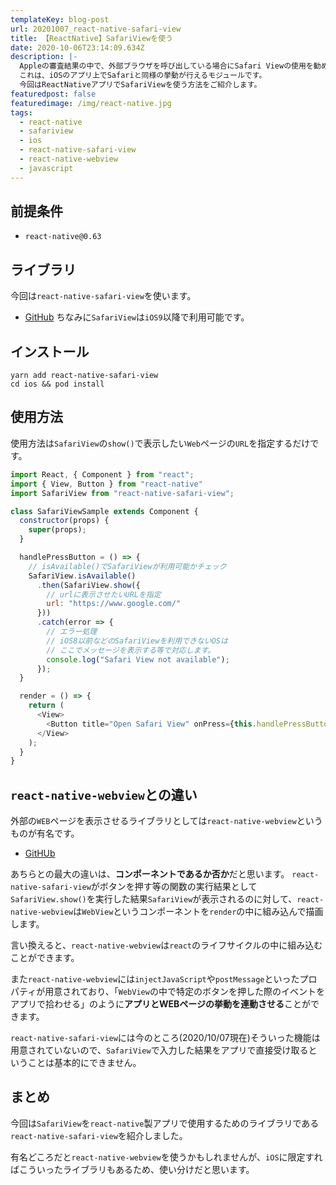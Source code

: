 ```yaml
---
templateKey: blog-post
url: 20201007_react-native-safari-view
title: 【ReactNative】SafariViewを使う
date: 2020-10-06T23:14:09.634Z
description: |-
  Appleの審査結果の中で、外部ブラウザを呼び出している場合にSafari Viewの使用を勧められることがあります。
  これは、iOSのアプリ上でSafariと同様の挙動が行えるモジュールです。
  今回はReactNativeアプリでSafariViewを使う方法をご紹介します。
featuredpost: false
featuredimage: /img/react-native.jpg
tags:
  - react-native
  - safariview
  - ios
  - react-native-safari-view
  - react-native-webview
  - javascript
---
```

## 前提条件
- `react-native@0.63`

## ライブラリ
今回は`react-native-safari-view`を使います。
- [GitHub](https://github.com/naoufal/react-native-safari-view)
ちなみに`SafariView`は`iOS9`以降で利用可能です。

## インストール
```shell
yarn add react-native-safari-view
cd ios && pod install
```

## 使用方法
使用方法は`SafariView`の`show()`で表示したい`Web`ページの`URL`を指定するだけです。

```javascript
import React, { Component } from "react";
import { View, Button } from "react-native"
import SafariView from "react-native-safari-view";

class SafariViewSample extends Component {
  constructor(props) {
    super(props);
  }

  handlePressButton = () => {
    // isAvailable()でSafariViewが利用可能かチェック
    SafariView.isAvailable()
      .then(SafariView.show({
        // urlに表示させたいURLを指定
        url: "https://www.google.com/"
      }))
      .catch(error => {
        // エラー処理
        // iOS8以前などのSafariViewを利用できないOSは
        // ここでメッセージを表示する等で対応します。
        console.log("Safari View not available");
      });
  }

  render = () => {
    return (
      <View>
        <Button title="Open Safari View" onPress={this.handlePressButton} />
      </View>
    );
  }
}
```

## `react-native-webview`との違い
外部の`WEB`ページを表示させるライブラリとしては`react-native-webview`というものが有名です。
- [GitHUb](https://github.com/react-native-webview/react-native-webview)

あちらとの最大の違いは、**コンポーネントであるか否か**だと思います。
`react-native-safari-view`がボタンを押す等の関数の実行結果として`SafariView.show()`を実行した結果`SafariView`が表示されるのに対して、`react-native-webview`は`WebView`というコンポーネントを`render`の中に組み込んで描画します。

言い換えると、`react-native-webview`は`react`のライフサイクルの中に組み込むことができます。

また`react-native-webview`には`injectJavaScript`や`postMessage`といったプロパティが用意されており、「`WebView`の中で特定のボタンを押した際のイベントをアプリで拾わせる」のように**アプリとWEBページの挙動を連動させる**ことができます。

`react-native-safari-view`には今のところ(2020/10/07現在)そういった機能は用意されていないので、`SafariView`で入力した結果をアプリで直接受け取るということは基本的にできません。

## まとめ
今回は`SafariView`を`react-native`製アプリで使用するためのライブラリである`react-native-safari-view`を紹介しました。

有名どころだと`react-native-webview`を使うかもしれませんが、`iOS`に限定すればこういったライブラリもあるため、使い分けだと思います。
